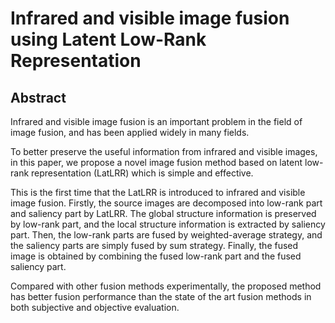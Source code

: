 # Infrared and visible image fusion using Latent Low-Rank Representation

## Abstract

Infrared and visible image fusion is an important problem in the field of image fusion, and has been applied widely in many fields. 

To better preserve the useful information from infrared and visible images, in this paper, we propose a novel image fusion method based on latent low-rank representation (LatLRR) which is simple and effective. 

This is the first time that the LatLRR is introduced to infrared and visible image fusion. Firstly, the source images are decomposed into low-rank part and saliency part by LatLRR. The global structure information is preserved by low-rank part, and the local structure information is extracted by saliency part. Then, the low-rank parts are fused by weighted-average strategy, and the saliency parts are simply fused by sum strategy. Finally, the fused image is obtained by combining the fused low-rank part and the fused saliency part. 

Compared with other fusion methods experimentally, the proposed method has better fusion performance than the state of the art fusion methods in both subjective and objective evaluation.
